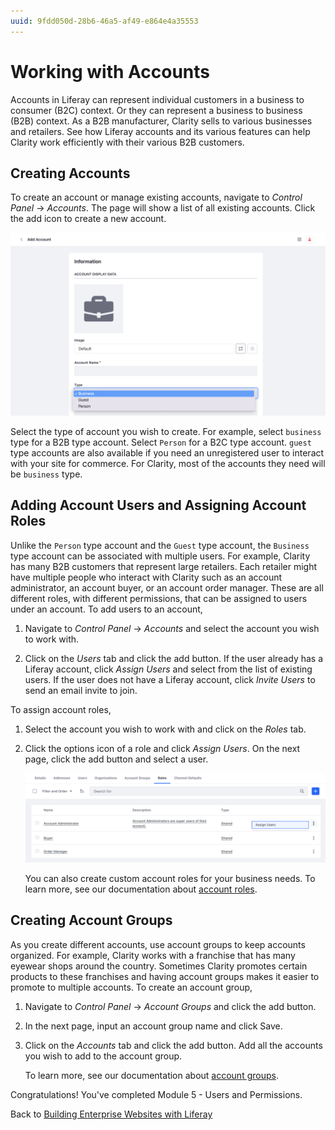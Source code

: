 ```yaml
---
uuid: 9fdd050d-28b6-46a5-af49-e864e4a35553
---
```

# Working with Accounts

Accounts in Liferay can represent individual customers in a business to consumer (B2C) context. Or they can represent a business to business (B2B) context. As a B2B manufacturer, Clarity sells to various businesses and retailers. See how Liferay accounts and its various features can help Clarity work efficiently with their various B2B customers.

## Creating Accounts

To create an account or manage existing accounts, navigate to _Control Panel_ &rarr; _Accounts_. The page will show a list of all existing accounts. Click the add icon to create a new account.

![Click the add icon to create a new account.](./working-with-accounts/images/01.png)

Select the type of account you wish to create. For example, select `business` type for a B2B type account. Select `Person` for a B2C type account. `guest` type accounts are also available if you need an unregistered user to interact with your site for commerce. For Clarity, most of the accounts they need will be `business` type. 

## Adding Account Users and Assigning Account Roles

Unlike the `Person` type account and the `Guest` type account, the `Business` type account can be associated with multiple users. For example, Clarity has many B2B customers that represent large retailers. Each retailer might have multiple people who interact with Clarity such as an account administrator, an account buyer, or an account order manager. These are all different roles, with different permissions, that can be assigned to users under an account. To add users to an account,

1. Navigate to _Control Panel_ &rarr; _Accounts_ and select the account you wish to work with.

1. Click on the _Users_ tab and click the add button. If the user already has a Liferay account, click _Assign Users_ and select from the list of existing users. If the user does not have a Liferay account, click _Invite Users_ to send an email invite to join.

To assign account roles, 

1. Select the account you wish to work with and click on the _Roles_ tab.

1. Click the options icon of a role and click _Assign Users_. On the next page, click the add button and select a user.

   ![Click the options icon of a role and assign users.](./working-with-accounts/images/02.png)

   You can also create custom account roles for your business needs. To learn more, see our documentation about [account roles](https://learn.liferay.com/w/dxp/users-and-permissions/accounts/account-roles).

## Creating Account Groups

As you create different accounts, use account groups to keep accounts organized. For example, Clarity works with a franchise that has many eyewear shops around the country. Sometimes Clarity promotes certain products to these franchises and having account groups makes it easier to promote to multiple accounts. To create an account group,

1. Navigate to _Control Panel_ &rarr; _Account Groups_ and click the add button.

1. In the next page, input an account group name and click Save.

1. Click on the _Accounts_ tab and click the add button. Add all the accounts you wish to add to the account group.

   To learn more, see our documentation about [account groups](https://learn.liferay.com/w/dxp/users-and-permissions/accounts/account-groups).

Congratulations! You've completed Module 5 - Users and Permissions.

Back to [Building Enterprise Websites with Liferay](../../building-enterprise-websites-with-liferay.md)
